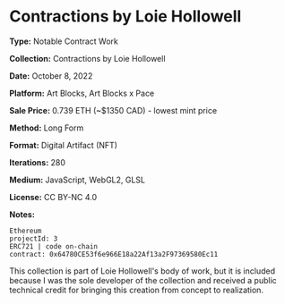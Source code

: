 # Contractions by Loie Hollowell

**Type:** Notable Contract Work

**Collection:** Contractions by Loie Hollowell

**Date:** October 8, 2022

**Platform:** Art Blocks, Art Blocks x Pace

**Sale Price:** 0.739 ETH (~$1350 CAD) - lowest mint price

**Method:** Long Form

**Format:** Digital Artifact (NFT)

**Iterations:** 280

**Medium:** JavaScript, WebGL2, GLSL

**License:** CC BY-NC 4.0

**Notes:**

```
Ethereum
projectId: 3
ERC721 | code on-chain
contract: 0x64780CE53f6e966E18a22Af13a2F97369580Ec11
```

This collection is part of Loie Hollowell's body of work, but it is included because I was the sole developer of the collection and received a public technical credit for bringing this creation from concept to realization.
